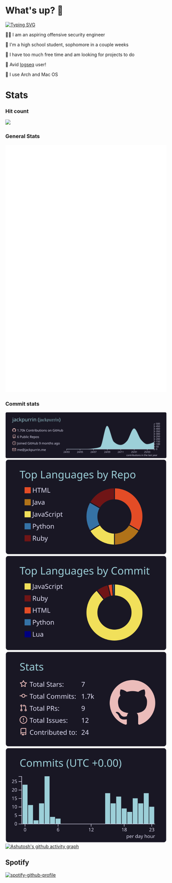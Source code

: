 # What's up? 🤨

[![Typing SVG](https://readme-typing-svg.demolab.com/?lines=Hi,+I'm+jackpurrin!+👋;Aspiring+Offensive+Security+Engineer;Check+out+my+website+at;https://jackpurrin.me/)](https://git.io/typing-svg)

🧑‍💻 I am an aspiring offensive security engineer

🏫 I'm a high school student, sophomore in a couple weeks

📅 I have too much free time and am looking for projects to do  

📝 Avid [logseq](logseq.com) user!

🐧 I use Arch and Mac OS

# Stats

### Hit count

![](https://count.getloli.com/@jackpurrin?name=jackpurrin&theme=rule34&padding=7&offset=0&align=top&scale=1&pixelated=1&darkmode=auto)

### General Stats
<img src="https://raw.githubusercontent.com/jackpurrin/jackpurrin/master/github-metrics.svg">

### Commit stats

[![](https://raw.githubusercontent.com/jackpurrin/jackpurrin/master/profile-summary-card-output/rose_pine/0-profile-details.svg)](https://github.com/vn7n24fzkq/github-profile-summary-cards)
[![](https://raw.githubusercontent.com/jackpurrin/jackpurrin/master/profile-summary-card-output/rose_pine/1-repos-per-language.svg)](https://github.com/vn7n24fzkq/github-profile-summary-cards) [![](https://raw.githubusercontent.com/jackpurrin/jackpurrin/master/profile-summary-card-output/rose_pine/2-most-commit-language.svg)](https://github.com/vn7n24fzkq/github-profile-summary-cards)
[![](https://raw.githubusercontent.com/jackpurrin/jackpurrin/master/profile-summary-card-output/rose_pine/3-stats.svg)](https://github.com/vn7n24fzkq/github-profile-summary-cards) [![](https://raw.githubusercontent.com/jackpurrin/jackpurrin/master/profile-summary-card-output/rose_pine/4-productive-time.svg)](https://github.com/vn7n24fzkq/github-profile-summary-cards)
[![Ashutosh's github activity graph](https://github-readme-activity-graph.vercel.app/graph?username=jackpurrin&theme=rose-pine)](https://github.com/ashutosh00710/github-readme-activity-graph)

## Spotify

[![spotify-github-profile](https://spotify-github-profile.kittinanx.com/api/view?uid=yhqxs1v6x0ew63x7xhzwsr78d&cover_image=true&theme=default&show_offline=false&background_color=121212&interchange=true&bar_color=53b14f&bar_color_cover=true)](https://spotify-github-profile.kittinanx.com/api/view?uid=yhqxs1v6x0ew63x7xhzwsr78d&redirect=true)
